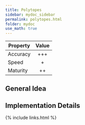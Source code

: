 ```yaml
---
title: Polytopes
sidebar: mydoc_sidebar
permalink: polytopes.html
folder: mydoc
use_math: true
---
```


| Property | Value |
|----------|:----:|
| Accuracy |  +++ |
| Speed |   +  |
| Maturity |  ++  |

## General Idea

## Implementation Details

{% include links.html %}
